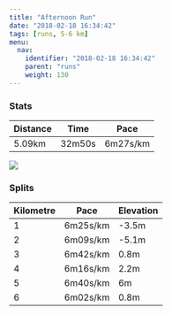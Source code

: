 ```yaml
---
title: "Afternoon Run"
date: "2018-02-18 16:34:42"
tags: [runs, 5-6 km]
menu:
  nav:
    identifier: "2018-02-18 16:34:42"
    parent: "runs"
    weight: 130
---
```


### Stats

| Distance | Time | Pace |
|----------|------|------|
|5.09km|32m50s|6m27s/km|

<img src='https://maps.googleapis.com/maps/api/staticmap?maptype=roadmap&path=enc:gxjeIhhvLqIyDw@pB}Bxm@rB|AaAlEdE|T~FhKN`DxBVZlMvAlEjDlG~GnBtKxS}LcTaDWaFuGsEiWqHkGmGc`@jB{BeBgArAsp@`L~@nBeB~@`C&key=AIzaSyAfqMeaZ1CCJFGP5cWud__oZnT_Pybg-1M&size=800x800&markers=color:yellow|label:S|53.4722,-2.24917&markers=color:green|label:F|53.47137,-2.2489100000000004'>

### Splits

| Kilometre | Pace | Elevation |
|------|------|-----------|
|1|6m25s/km|-3.5m|
|2|6m09s/km|-5.1m|
|3|6m42s/km|0.8m|
|4|6m16s/km|2.2m|
|5|6m40s/km|6m|
|6|6m02s/km|0.8m|
